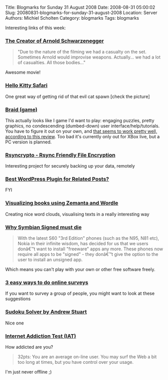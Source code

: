 Title: Blogmarks for Sunday 31 August 2008
Date: 2008-08-31 05:00:02
Slug: 20080831-blogmarks-for-sunday-31-august-2008
Location: Server
Authors: Michiel Scholten
Category: blogmarks
Tags: blogmarks

<p>Interesting links of this week:</p>
<h3><a href="http://idle.slashdot.org/article.pl?sid=08/08/26/1330247">The Creator of Arnold Schwarzenegger</a></h3>
<blockquote><p>"Due to the nature of the filming we had a casualty on the set. Sometimes Arnold would improvise weapons. Actually... we had a lot of casualties. All those bodies..."</p></blockquote>

<p>Awesome movie!</p>

<h3><a href="http://www.kittyhell.com/2008/08/27/hello-kitty-safari/">Hello Kitty Safari</a></h3>
<p>One great way of getting rid of that evil cat spawn [check the picture]</p>
<h3><a href="http://braid-game.com/">Braid (game)</a></h3>
<p>This actually looks like I game I'd want to play: engaging puzzles, pretty graphics, no condescending (dumbed-down) user interface/help/tutorials. You have to figure it out on your own, and <a href="http://www.perceptionroll.com/2008/08/perception-roll-review-braid.html">that seems to work pretty well, according to this review</a>. Too bad it's currently only out for XBox live, but a PC version is planned.</p>
<h3><a href="http://rsyncrypto.lingnu.com/">Rsyncrypto - Rsync Friendly File Encryption</a></h3>
<p>Interesting project for securely backing up your data, remotely</p>
<h3><a href="http://www.mattcutts.com/blog/wordpress-plugin-related-posts/">Best WordPress Plugin for Related Posts?</a></h3>
<p>FYI</p>
<h3><a href="http://www.jurecuhalev.com/blog/2008/07/27/visualizing-books-using-zemanta-and-wordle/">Visualizing books using Zemanta and Wordle</a></h3>
<p>Creating nice word clouds, visualising texts in a really interesting way</p>
<h3><a href="http://mrblog.org/2008/02/14/why-symbian-signed-must-die/">Why Symbian Signed must die</a></h3>
<blockquote><p>With the latest S60 "3rd Edition" phones (such as the N95, N81 etc), Nokia in their infinite wisdom, has decided for us that we users donâ€™t want to install "freeware" apps any more. These phones now require all apps to be "signed" - they donâ€™t give the option to the user to install an unsigned app.</p></blockquote>

<p>Which means you can't play with your own or other free software freely.</p>
<h3><a href="http://www.jurecuhalev.com/blog/2008/08/04/3-easy-ways-to-do-online-surveys/">3 easy ways to do online surveys</a></h3>
<p>If you want to survey a group of people, you might want to look at these suggestions</p>
<h3><a href="http://www.scanraid.com/sudoku.htm">Sudoku Solver by Andrew Stuart</a></h3>
<p>Nice one</p>
<h3><a href="http://www.netaddiction.com/resources/internet_addiction_test.htm">Internet Addiction Test (IAT)</a></h3>
<p>How addicted are you?</p>
<blockquote><p>32pts: You are an average on-line user. You may surf the Web a bit too long at times, but you have control over your usage.</p></blockquote>

<p>I'm just never offline ;)</p>
